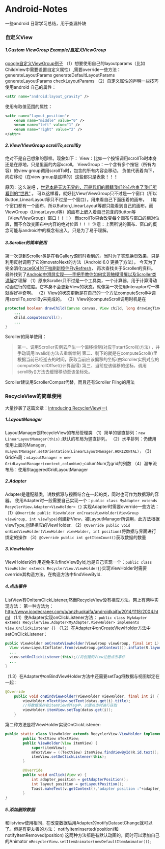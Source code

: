 # Android-Notes

一些android 日常学习总结，用于查漏补缺



### 自定义View


##### 1.Custom ViewGroup Example/自定义ViewGroup

[google自定义ViewGroup例子](http://developer.android.com/intl/zh-tw/reference/android/view/ViewGroup.html)
（1）想要使用自己的layoutparams（比如ChildView中需要设置自定义属性）,需要override一些方法：generateLayoutParams generateDefaultLayoutParams generateLayoutParams checkLayoutParams
（2）自定义属性的声明一些技巧
使用android 自己的属性：
```xml
<attr name="android:layout_gravity" />
```
使用有取值范围的属性：
```xml
<attr name="layout_position">
    <enum name="middle" value="0" />
    <enum name="left" value="1" />
    <enum name="right" value="2" />
</attr>
```

##### 2.View/ViewGroup scrollTo,scrollBy

绝对不是自己想象的那样。现象如下：
View：比如一个按钮调用scrollTo时本身还是在原地，只是里面的内容scroll。
ViewGroup：一个含有多个按钮（所有内容）的view group调用scrollTo时，包含的所有内容会移动。
负值代表着向下，向右移动（在view group是这样的）这些都只是表象！！！

原因：这么说吧 ，[世界本是无边无界的，可是我们的眼睛我们的心约束了我们所看到的“世界”](http://blog.csdn.net/qinjuning/article/details/7247126) 。
可以这样看，就好比View/ViewGroup只不过是一个窗口（所以Button,LinearLayout等只不过是一个窗口），用来看自己下面压着的画布，
（每个窗口都有一个画布，所以Button,LinearLayout等都只能看到自己的画布，而ViewGroup（LinearLayout等）的画布上嵌入着自己包含的Button等（View/ViewGroup）窗口！！！）
而scrollTo只会改变每个画布与窗口的相对位置，而不会改变画布中内容的绝对位置！！！
注意：上面所说的画布、窗口的概念可能与android中的概念有出入，只是为了易于理解。

##### 3.Scroller的简单使用

第一次见到Scroller类是在看Gallery源码时看到的。当时为了实现换页效果，只是利用反射调用了它的movetoNext的方法（Android 6.0 更换了方法）。
今天为了完全消化[race604的下拉刷新控件FlyRefresh](https://github.com/race604/FlyRefresh)，
再次查找关于Scroller的资料。
最终找到了[Android中滑屏实现----手把手教你如何实现触摸滑屏以及Scroller类详解](http://blog.csdn.net/qinjuning/article/details/7419207)才理解
（1）原来Scroller只不过是一个工具类，一个计算器，用于计算滑动动画进行的进度。它本身不会更新View的状态。就像第一次使用Interaptor时一样就得好神奇啊。
（2）View的状态更新是在自己的一个方法computeScroll中调用scrollTo,scrollBy来完成的。
（3）View的computeScroll调用时机是在
```java
protected boolean drawChild(Canvas canvas, View child, long drawingTime) {
    ...
    child.computeScroll();
    ...
}
```
Scroller的简单使用：
> 第一、调用Scroller实例去产生一个偏移控制(对应于startScroll()方法) ，并手动调用invalid()方法去重新绘制
> 第二、剩下的就是在computeScroll()里根据当前已经逝去的时间，获取当前应该偏移的坐标(由Scroller实例对应的computeScrollOffset()计算而得)
> 第三、当前应该偏移的坐标，调用scrollBy()方法去缓慢移动至该坐标处。

Scroller建议用ScrollerCompat代替，而且还有Scroller Fling的用法


### RecycleView的简单使用
大量抄袭了这篇文章：[Introducing RecyclerView(一)](http://jinyudong.com/2014/11/13/Introduce-RecyclerView-%E4%B8%80/)

#####  1.LayoutManager

LayoutManager是RecycleView的布局管理类
（1）简单的竖直排列：`new LinearLayoutManager(this);`默认的布局为竖直排列。
（2）水平排列：仍使用使用上面的Manager，`mLayoutManager.setOrientation(LinearLayoutManager.HORIZONTAL);`
（3）Grid布局：`mLayoutManager = new GridLayoutManager(context,columNum);`columNum为grid的列数
（4）瀑布流布局：使用StaggeredGridLayoutManager

#####  2.Adapter

Adapter是适配器类，讲数据源与视图结合在一起的类，同时也可作为数据源的容器。
使用Adapter时一般需要自己实现一个：`public class MyAdapter extends RecyclerView.Adapter<ViewHolder> {}`
实现Adapter时需要override一些方法：
（1）`@Override public ViewHolder onCreateViewHolder(ViewGroup viewGroup, int viewType)`创建新View，被LayoutManager所调用，此方法根据viewType,创建相应的ViewHolder.
（2）`@Override public void onBindViewHolder(ViewHolder viewHolder, int position)`将数据与界面进行绑定的操作
（3）`@Override public int getItemCount()`获取数据的数量

#####  3.ViewHolder

ViewHolder的作用避免多次findViewById,也是自己实现一个：`public class ViewHolder extends RecyclerView.ViewHolder{}`实现ViewHolder时需要override其构造方法，在构造方法中findViewById.

#####  4.点击事件

ListView有OnItemClickListener,然而RecycleView没有相应方法。网上有两种实现方法：
第一种方法为：http://www.jcodecraeer.com/a/anzhuokaifa/androidkaifa/2014/1118/2004.html
（1.1）使Adapter实现onClickListener方法：
`public class MyAdapter extends RecyclerView.Adapter<MyAdapter.ViewHolder> implements View.OnClickListener {}`
（1.2）在Adapter中onCreateViewHolder方法中setOnClickListener：
```java
public ViewHolder onCreateViewHolder(ViewGroup viewGroup, final int i) {
  View view=LayoutInflater.from(viewGroup.getContext()).inflate(R.layout.item, viewGroup, false);
  ...
  view.setOnClickListener(this);//将创建的View注册点击事件
  ...
}
```

（1.3）在Adapter中onBindViewHolder方法中还需要setTag将数据与视图绑定在一起：
```java
@Override
    public void onBindViewHolder(ViewHolder viewHolder, final int i) {
        viewHolder.mTextView.setText(datas.get(i).title);
        //将数据保存在itemView的Tag中，以便点击时进行获取
        viewHolder.itemView.setTag(datas.get(i));
    }
```

第二种方法是将ViewHolder实现OnClickListener:
```java
public static class ViewHolder extends RecyclerView.ViewHolder implements View.OnClickListener{
        public TextView mTextView;
        public ViewHolder(View itemView) {
            super(itemView);
            mTextView = ((TextView) itemView.findViewById(R.id.text));
            itemView.setOnClickListener(this);
        }

        @Override
        public void onClick(View v) {
            int adapter_position = getAdapterPosition();
            int layout_position = getLayoutPosition();
            Toast.makeText(v.getContext(),"adapter position :"+adapter_position+", layout postion :"+layout_position,Toast.LENGTH_SHORT).show();
        }
}
```
#####  5.添加删除数据
和listview使用相同，在改变数据后用Adapter的notifyDatasetChange就可以了。但是有更友善的方法：
notifyItemInserted(position)和notifyItemRemoved(position)
这两种方法都是有默认动画的，同时可以添加自己的Animator
`mRecyclerView.setItemAnimator(newDefaultItemAnimator());`
